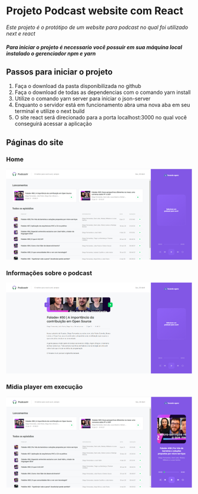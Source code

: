 # Projeto Podcast website com React


*Este projeto é o protótipo de um website para podcast no qual foi utilizado next e react*
##### Para iniciar o projeto é necessario você possuir em sua máquina local instalado o gerenciador npm e yarn
## Passos para iniciar o projeto

 1. Faça o download da pasta disponibilizada no github
 2. Faça o download de todas as dependencias com o comando yarn install
 3. Utilize o comando yarn server para iniciar o json-server
 4. Enquanto o servidor está em funcionamento abra uma nova aba em seu terminal e utilize o next build
 5. O site react será direcionado para a porta localhost:3000 no qual você conseguirá acessar a aplicação
## Páginas do site

### Home
![Home page da aplicação](https://github.com/Erickson-Eng/NLW-5_Reactjs/blob/main/public/to_readme/home.png)
### Informações sobre o podcast
![Página com criação dinâmica](https://github.com/Erickson-Eng/NLW-5_Reactjs/blob/main/public/to_readme/Pagina%20dinamica.png)
### Midia player em execução
![Tocando o podcast](https://github.com/Erickson-Eng/NLW-5_Reactjs/blob/main/public/to_readme/Podcast%20tocando.png)
